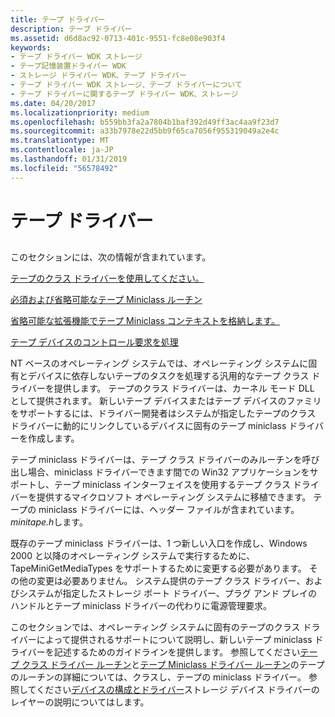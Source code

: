 ```yaml
---
title: テープ ドライバー
description: テープ ドライバー
ms.assetid: d6d8ac92-0713-401c-9551-fc8e08e903f4
keywords:
- テープ ドライバー WDK ストレージ
- テープ記憶装置ドライバー WDK
- ストレージ ドライバー WDK、テープ ドライバー
- テープ ドライバー WDK ストレージ、テープ ドライバーについて
- テープ ドライバーに関するテープ ドライバー WDK、ストレージ
ms.date: 04/20/2017
ms.localizationpriority: medium
ms.openlocfilehash: b559bb3fa2a7804b1baf392d49ff3ac4aa9f23d7
ms.sourcegitcommit: a33b7978e22d5bb9f65ca7056f955319049a2e4c
ms.translationtype: MT
ms.contentlocale: ja-JP
ms.lasthandoff: 01/31/2019
ms.locfileid: "56578492"
---
```

# <a name="tape-drivers"></a>テープ ドライバー


## <span id="ddk_tape_drivers_kg"></span><span id="DDK_TAPE_DRIVERS_KG"></span>


このセクションには、次の情報が含まれています。

[テープのクラス ドライバーを使用してください。](using-the-tape-class-driver.md)

[必須および省略可能なテープ Miniclass ルーチン](required-and-optional-tape-miniclass-routines.md)

[省略可能な拡張機能でテープ Miniclass コンテキストを格納します。](storing-tape-miniclass-context-in-optional-extensions.md)

[テープ デバイスのコントロール要求を処理](processing-tape-device-control-requests.md)

NT ベースのオペレーティング システムでは、オペレーティング システムに固有とデバイスに依存しないテープのタスクを処理する汎用的なテープ クラス ドライバーを提供します。 テープのクラス ドライバーは、カーネル モード DLL として提供されます。 新しいテープ デバイスまたはテープ デバイスのファミリをサポートするには、ドライバー開発者はシステムが指定したテープのクラス ドライバーに動的にリンクしているデバイスに固有のテープ miniclass ドライバーを作成します。

テープ miniclass ドライバーは、テープ クラス ドライバーのみルーチンを呼び出し場合、miniclass ドライバーできます間での Win32 アプリケーションをサポートし、テープ miniclass インターフェイスを使用するテープ クラス ドライバーを提供するマイクロソフト オペレーティング システムに移植できます。 テープの miniclass ドライバーには、ヘッダー ファイルが含まれています。 *minitape.h*します。

既存のテープ miniclass ドライバーは、1 つ新しい入口を作成し、Windows 2000 と以降のオペレーティング システムで実行するために、TapeMiniGetMediaTypes をサポートするために変更する必要があります。 その他の変更は必要ありません。 システム提供のテープ クラス ドライバー、およびシステムが指定したストレージ ポート ドライバー、プラグ アンド プレイのハンドルとテープ miniclass ドライバーの代わりに電源管理要求。

このセクションでは、オペレーティング システムに固有のテープのクラス ドライバーによって提供されるサポートについて説明し、新しいテープ miniclass ドライバーを記述するためのガイドラインを提供します。 参照してください[テープ クラス ドライバー ルーチン](https://msdn.microsoft.com/library/windows/hardware/ff567959)と[テープ Miniclass ドライバー ルーチン](https://msdn.microsoft.com/library/windows/hardware/ff567970)のテープのルーチンの詳細については、クラスし、テープの miniclass ドライバー。 参照してください[デバイスの構成とドライバー](https://msdn.microsoft.com/library/windows/hardware/ff543100)ストレージ デバイス ドライバーのレイヤーの説明についてはします。

 

 




